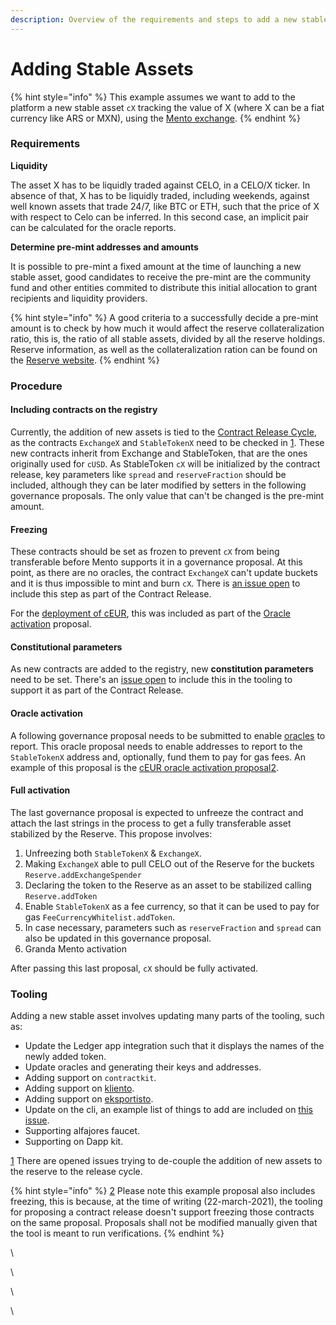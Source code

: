 ```yaml
---
description: Overview of the requirements and steps to add a new stable asset to Mento.
---
```


# Adding Stable Assets

{% hint style="info" %}
This example assumes we want to add to the platform a new stable asset `cX` tracking the value of X (where X can be a fiat currency like ARS or MXN), using the [Mento exchange](https://docs.celo.org/celo-codebase/protocol/stability/doto).
{% endhint %}

### Requirements <a href="#requirements" id="requirements"></a>

**Liquidity**

The asset X has to be liquidly traded against CELO, in a CELO/X ticker. In absence of that, X has to be liquidly traded, including weekends, against well known assets that trade 24/7, like BTC or ETH, such that the price of X with respect to Celo can be inferred. In this second case, an implicit pair can be calculated for the oracle reports.

**Determine pre-mint addresses and amounts**

It is possible to pre-mint a fixed amount at the time of launching a new stable asset, good candidates to receive the pre-mint are the community fund and other entities commited to distribute this initial allocation to grant recipients and liquidity providers.

{% hint style="info" %}
A good criteria to a successfully decide a pre-mint amount is to check by how much it would affect the reserve collateralization ratio, this is, the ratio of all stable assets, divided by all the reserve holdings. Reserve information, as well as the collateralization ration can be found on the [Reserve website](https://celoreserve.org/).
{% endhint %}

### Procedure <a href="#procedure" id="procedure"></a>

#### Including contracts on the registry[​](https://docs.celo.org/celo-codebase/protocol/stability/adding\_stable\_assets#including-contracts-on-the-registry) <a href="#including-contracts-on-the-registry" id="including-contracts-on-the-registry"></a>

Currently, the addition of new assets is tied to the [Contract Release Cycle](https://docs.celo.org/community/release-process/smart-contracts), as the contracts `ExchangeX` and `StableTokenX` need to be checked in [1](https://docs.celo.org/celo-codebase/protocol/stability/adding\_stable\_assets#fn-1). These new contracts inherit from Exchange and StableToken, that are the ones originally used for `cUSD`. As StableToken `cX` will be initialized by the contract release, key parameters like `spread` and `reserveFraction` should be included, although they can be later modified by setters in the following governance proposals. The only value that can't be changed is the pre-mint amount.

#### Freezing <a href="#freezing" id="freezing"></a>

These contracts should be set as frozen to prevent `cX` from being transferable before Mento supports it in a governance proposal. At this point, as there are no oracles, the contract `ExchangeX` can't update buckets and it is thus impossible to mint and burn `cX`. There is [an issue open](https://github.com/celo-org/celo-monorepo/issues/7331) to include this step as part of the Contract Release.

For the [deployment of cEUR](https://github.com/celo-org/celo-proposals/blob/master/CIPs/cip-0033.md), this was included as part of the [Oracle activation](https://docs.celo.org/celo-codebase/protocol/stability/adding\_stable\_assets#oracle-activation) proposal.

#### Constitutional parameters[​](https://docs.celo.org/celo-codebase/protocol/stability/adding\_stable\_assets#constitutional-parameters) <a href="#constitutional-parameters" id="constitutional-parameters"></a>

As new contracts are added to the registry, new **constitution parameters** need to be set. There's an [issue open](https://forum.celo.org/t/governance-proposals-for-march-2021/816) to include this in the tooling to support it as part of the Contract Release.

#### Oracle activation[​](https://docs.celo.org/celo-codebase/protocol/stability/adding\_stable\_assets#oracle-activation) <a href="#oracle-activation" id="oracle-activation"></a>

A following governance proposal needs to be submitted to enable [oracles](https://docs.celo.org/celo-codebase/protocol/stability/oracles) to report. This oracle proposal needs to enable addresses to report to the `StableTokenX` address and, optionally, fund them to pay for gas fees. An example of this proposal is the [cEUR oracle activation proposal](https://github.com/celo-org/celo-proposals/blob/master/CIPs/cip-0033.md)[2](https://docs.celo.org/celo-codebase/protocol/stability/adding\_stable\_assets#fn-2).

#### Full activation[​](https://docs.celo.org/celo-codebase/protocol/stability/adding\_stable\_assets#full-activation) <a href="#full-activation" id="full-activation"></a>

The last governance proposal is expected to unfreeze the contract and attach the last strings in the process to get a fully transferable asset stabilized by the Reserve. This propose involves:

1. Unfreezing both `StableTokenX` & `ExchangeX`.
2. Making `ExchangeX` able to pull CELO out of the Reserve for the buckets `Reserve.addExchangeSpender`
3. Declaring the token to the Reserve as an asset to be stabilized calling `Reserve.addToken`
4. Enable `StableTokenX` as a fee currency, so that it can be used to pay for gas `FeeCurrencyWhitelist.addToken`.
5. In case necessary, parameters such as `reserveFraction` and `spread` can also be updated in this governance proposal.
6. Granda Mento activation

After passing this last proposal, `cX` should be fully activated.

### Tooling <a href="#tooling" id="tooling"></a>

Adding a new stable asset involves updating many parts of the tooling, such as:

* Update the Ledger app integration such that it displays the names of the newly added token.
* Update oracles and generating their keys and addresses.
* Adding support on `contractkit`.
* Adding support on [kliento](https://github.com/celo-org/kliento).
* Adding support on [eksportisto](https://github.com/celo-org/eksportisto).
* Update on the cli, an example list of things to add are included on [this issue](https://github.com/celo-org/celo-monorepo/issues/6793).
* Supporting alfajores faucet.
* Supporting on Dapp kit.

[1](https://docs.celo.org/celo-codebase/protocol/stability/adding\_stable\_assets#fn-1) There are opened issues trying to de-couple the addition of new assets to the reserve to the release cycle.

{% hint style="info" %}
[2](https://docs.celo.org/celo-codebase/protocol/stability/adding\_stable\_assets#fn-2) Please note this example proposal also includes freezing, this is because, at the time of writing (22-march-2021), the tooling for proposing a contract release doesn't support freezing those contracts on the same proposal. Proposals shall not be modified manually given that the tool is meant to run verifications.
{% endhint %}

\


\




\


\
